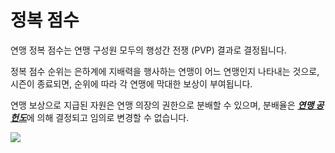 # 정복 점수

 연맹 정복 점수는 연맹 구성원 모두의 행성간 전쟁 (PVP) 결과로 결정됩니다.

정복 점수 순위는 은하계에 지배력을 행사하는 연맹이 어느 연맹인지 나타내는 것으로, 시즌이 종료되면, 순위에 따라 각 연맹에 막대한 보상이 부여됩니다.

연맹 보상으로 지급된 자원은 연맹 의장의 권한으로 분배할 수 있으며, 분배율은 [***<u>연맹 공헌도</u>***](kor/607fedcontribution#연맹-공헌도)에 의해 결정되고 임의로 변경할 수 없습니다.

![](http://d3bbxo4nelobc3.cloudfront.net/html/img/help/606_001fedconquestscore.jpg)